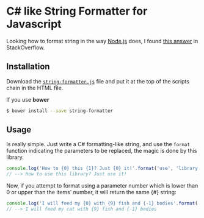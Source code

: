 C# like String Formatter for Javascript
================

Looking how to format string in the way [Node.js](http://nodejs.org/api/util.html#util_util_format_format) does, I found [this answer](http://stackoverflow.com/a/4673436) in StackOverflow.

Installation
-----

Download the [`string-formatter.js`](https://raw.githubusercontent.com/pandres95/string-formatter/master/string-formatter.js) file and put it at the top of the scripts chain in the HTML file.

If you use **bower**

```bash
$ bower install --save string-formatter
```

Usage
-----

Is really simple. Just write a C# formatting-like string, and use the `format` function indicating the parameters to be replaced, the magic is done by this library.

```javascript
console.log('How to {0} this {1}? Just {0} it!'.format('use', 'library'));
// --> How to use this library? Just use it!
```

Now, if you attempt to format using a parameter number which is lower than 0 or upper than the items' number, it will return the same {#} string:

```javascript
console.log('I will feed my {0} with {9} fish and {-1} bodies'.format('cat', 'fresh', 'dead'));
// --> I will feed my cat with {9} fish and {-1} bodies
```
